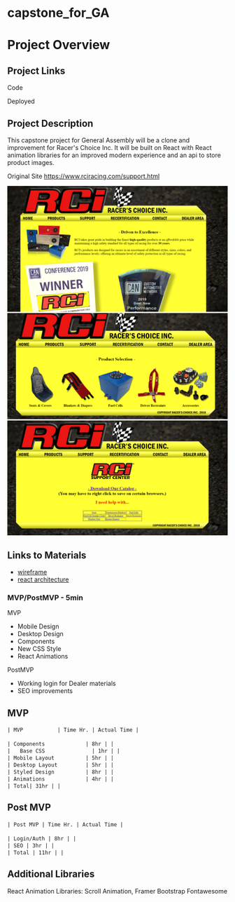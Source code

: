 # capstone_for_GA

# Project Overview

## Project Links

Code


Deployed


## Project Description

This capstone project for General Assembly will be a clone and improvement for Racer's Choice Inc. It will be built on React with React animation libraries for an improved modern experience and an api to store product images. 

Original Site
https://www.rciracing.com/support.html

![RCI](/planning/rcihome.png)
![RCI](/planning/rciproducts.png)
![RCI](/planning/rcisupport.png)

## Links to Materials

- [wireframe](https://www.figma.com/file/vWwv7vX93bPmya0DQYqqRB/RCi?node-id=0%3A1)
- [react architecture](https://docs.google.com/drawings/d/1gmVtzUwRvhy1B4mNY7ojEmJ5LguET0ouuXib9duyc78/edit?usp=sharing)

### MVP/PostMVP - 5min

MVP

- Mobile Design
- Desktop Design
- Components
- New CSS Style
- React Animations


PostMVP

- Working login for Dealer materials
- SEO improvements 

## MVP

    | MVP           | Time Hr. | Actual Time |

    | Components             | 8hr | |
    |   Base CSS               | 1hr | |
    | Mobile Layout          | 5hr | |
    | Desktop Layout         | 5hr | |
    | Styled Design          | 8hr | |
    | Animations             | 4hr | |
    | Total| 31hr | |

## Post MVP

    | Post MVP | Time Hr. | Actual Time |

    | Login/Auth | 8hr | |
    | SEO | 3hr | |
    | Total | 11hr | |


## Additional Libraries

React Animation Libraries: Scroll Animation, Framer
Bootstrap
Fontawesome
